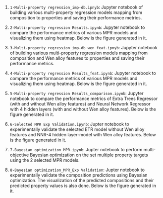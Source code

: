1. ``1-Multi-property regression_imp-db.ipnyb``: Jupyter notebook of building various multi-property regression models mapping from composition to properties and saving their performance metrics.

2. ``2-Multi-property regression Results.ipynb``: Jupyter notebook to compare the performance metrics of various MPR models and visualizing them using heatmap. Below is the figure generated in it.



3. ``3-Multi-property regression_imp-db_wen feat.ipnyb``: Jupyter notebook of building various multi-property regression models mapping from composition and Wen alloy features to properties and saving their performance metrics.

4. ``4-Multi-property regression Results_feat.ipynb``: Jupyter notebook to compare the performance metrics of various MPR models and visualizing them using heatmap. Below is the figure generated in it.



5. ``5-Multi-property regression Results_comparison.ipynb``: Jupyter notebook to compare the performance metrics of Extra Trees Regressor (with and without Wen alloy features) and Neural Network Regressor with 4 hidden layers (with and without Wen alloy features). Below is the figure generated in it.



6. ``6-Selected MPR Exp Validation.ipynb``: Jupter notebook to experimentally validate the selected ETR model without Wen alloy features and NNR-4 hidden layer-model with Wen alloy features. Below is the figure generated in it.



7. ``7-Bayesian optimization_MPR.ipynb``: Jupter notebook to perform multi-objective Bayesian optimization on the set multiple property targets using the 2 selected MPR models.

8. ``8-Bayesian optimization_MPR_Exp Validation``: Jupter notebook to experimentally validate the composition predictions using Bayesian optimization. The visualization of the predicted compositions and their predicted property values is also done. Below is the figure generated in it.

